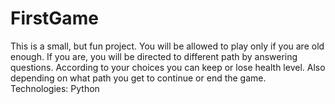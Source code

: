 # FirstGame
This is a small, but fun project. You will be allowed to play only if you are old enough. If you are, you will be directed to different path by answering questions. According to your choices you can keep or lose health level. Also depending on what path you get to continue or end the game.
Technologies: Python

